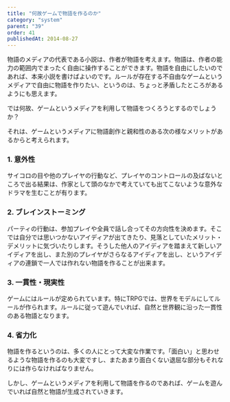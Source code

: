 ```yaml
---
title: "何故ゲームで物語を作るのか"
category: "system"
parent: "39"
order: 41
publishedAt: 2014-08-27
---
```


物語のメディアの代表である小説は、作者が物語を考えます。物語は、作者の能力の範囲内でまったく自由に操作することができます。物語を自由にしたいのであれば、本来小説を書けばよいのです。ルールが存在する不自由なゲームというメディアで自由に物語を作りたい、というのは、ちょっと矛盾したところがあるようにも思えます。

では何故、ゲームというメディアを利用して物語をつくろうとするのでしょうか？

それは、ゲームというメディアに物語創作と親和性のある次の様なメリットがあるからと考えられます。

### 1. 意外性

サイコロの目や他のプレイヤの行動など、プレイヤのコントロールの及ばないところで出る結果は、作家として頭のなかで考えていても出てこないような意外なドラマを生むことが有ります。

### 2. ブレインストーミング

パーティの行動は、参加プレイや全員で話し合ってその方向性を決めます。そこでは自分では思いつかないアイディアが出てきたり、見落としていたメリット・デメリットに気づいたりします。そうした他人のアイディアを踏まえて新しいアイディアを出し、また別のプレイヤがさらなるアイディアを出し、というアイディアの連鎖で一人では作れない物語を作ることが出来ます。

### 3. 一貫性・現実性

ゲームにはルールが定められています。特にTRPGでは、世界をモデルにしてルールが作られます。ルールに従って遊んでいれば、自然と世界観に沿った一貫性のある物語となります。

### 4. 省力化

物語を作るというのは、多くの人にとって大変な作業です。「面白い」と思わせるような物語を作るのも大変ですし、またあまり面白くない退屈な部分もそれなりには作らなければなりません。

しかし、ゲームというメディアを利用して物語を作るのであれば、ゲームを遊んでいれば自然と物語が生成されていきます。
